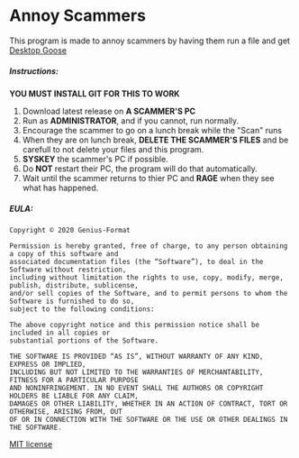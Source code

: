 # Annoy Scammers
This program is made to annoy scammers by having them run a file and get [Desktop Goose](https://samperson.itch.io/desktop-goose)
##### Instructions:
**YOU MUST INSTALL GIT FOR THIS TO WORK**
1. Download latest release on **A SCAMMER'S PC**
2. Run as **ADMINISTRATOR**, and if you cannot, run normally.
3. Encourage the scammer to go on a lunch break while the "Scan" runs
4. When they are on lunch break, **DELETE THE SCAMMER'S FILES** and be carefull to not delete your files and this program.
5. **SYSKEY** the scammer's PC if possible.
6. Do **NOT** restart their PC, the program will do that automatically.
7. Wait until the scammer returns to thier PC and **RAGE** when they see what has happened.


##### EULA:
```
Copyright © 2020 Genius-Format

Permission is hereby granted, free of charge, to any person obtaining a copy of this software and
associated documentation files (the “Software”), to deal in the Software without restriction,
including without limitation the rights to use, copy, modify, merge, publish, distribute, sublicense,
and/or sell copies of the Software, and to permit persons to whom the Software is furnished to do so,
subject to the following conditions:

The above copyright notice and this permission notice shall be included in all copies or
substantial portions of the Software.

THE SOFTWARE IS PROVIDED “AS IS”, WITHOUT WARRANTY OF ANY KIND, EXPRESS OR IMPLIED,
INCLUDING BUT NOT LIMITED TO THE WARRANTIES OF MERCHANTABILITY, FITNESS FOR A PARTICULAR PURPOSE
AND NONINFRINGEMENT. IN NO EVENT SHALL THE AUTHORS OR COPYRIGHT HOLDERS BE LIABLE FOR ANY CLAIM,
DAMAGES OR OTHER LIABILITY, WHETHER IN AN ACTION OF CONTRACT, TORT OR OTHERWISE, ARISING FROM, OUT
OF OR IN CONNECTION WITH THE SOFTWARE OR THE USE OR OTHER DEALINGS IN THE SOFTWARE.
```
[MIT license](https://mit-license.org/)
